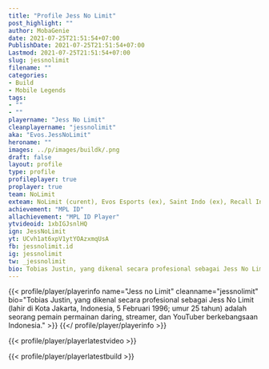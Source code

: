```yaml
---
title: "Profile Jess No Limit"
post_highlight: ""
author: MobaGenie
date: 2021-07-25T21:51:54+07:00
PublishDate: 2021-07-25T21:51:54+07:00
Lastmod: 2021-07-25T21:51:54+07:00
slug: jessnolimit
filename: ""
categories: 
- Build 
- Mobile Legends
tags: 
- ""
- ""
playername: "Jess No Limit"
cleanplayername: "jessnolimit"
aka: "Evos.JessNoLimit"
heroname: ""
images: ../p/images/buildk/.png
draft: false
layout: profile
type: profile
profileplayer: true
proplayer: true
team: NoLimit
exteam: NoLimit (curent), Evos Esports (ex), Saint Indo (ex), Recall Indo (ex)
achievement: "MPL ID"
allachievement: "MPL ID Player"
ytvideoid: 1xbIGJsnlHQ
ign: JessNoLimit
yt: UCvh1at6xpV1ytYOAzxmqUsA
fb: jessnolimit.id
ig: jessnolimit
tw: _jessnolimit
bio: Tobias Justin, yang dikenal secara profesional sebagai Jess No Limit (lahir di Kota Jakarta, Indonesia, 5 Februari 1996; umur 25 tahun) adalah seorang pemain permainan daring, streamer, dan YouTuber berkebangsaan Indonesia.
---
```


{{< profile/player/playerinfo name="Jess no Limit" cleanname="jessnolimit" bio="Tobias Justin, yang dikenal secara profesional sebagai Jess No Limit (lahir di Kota Jakarta, Indonesia, 5 Februari 1996; umur 25 tahun) adalah seorang pemain permainan daring, streamer, dan YouTuber berkebangsaan Indonesia." >}} {{</ profile/player/playerinfo >}}

{{< profile/player/playerlatestvideo >}}
 
 {{< profile/player/playerlatestbuild >}}

